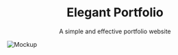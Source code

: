 <h1 align="center">
  Elegant Portfolio
</h1>
<p align="center">
  A simple and effective portfolio website
</p>

<img src="./assets/mockup.png" alt="Mockup">

